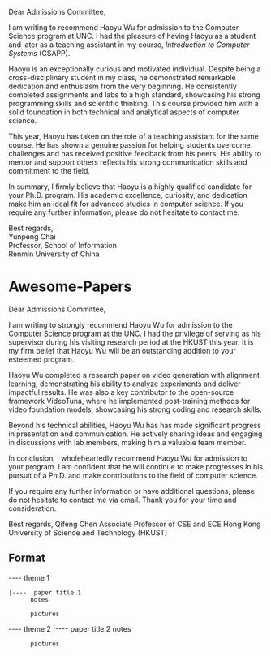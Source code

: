Dear Admissions Committee,

I am writing to recommend Haoyu Wu for admission to the Computer Science program at UNC. I had the pleasure of having Haoyu as a student and later as a teaching assistant in my course, _Introduction to Computer Systems_ (CSAPP).

Haoyu is an exceptionally curious and motivated individual. Despite being a cross-disciplinary student in my class, he demonstrated remarkable dedication and enthusiasm from the very beginning. He consistently completed assignments and labs to a high standard, showcasing his strong programming skills and scientific thinking. This course provided him with a solid foundation in both technical and analytical aspects of computer science.

This year, Haoyu has taken on the role of a teaching assistant for the same course. He has shown a genuine passion for helping students overcome challenges and has received positive feedback from his peers. His ability to mentor and support others reflects his strong communication skills and commitment to the field.

In summary, I firmly believe that Haoyu is a highly qualified candidate for your Ph.D. program. His academic excellence, curiosity, and dedication make him an ideal fit for advanced studies in computer science. If you require any further information, please do not hesitate to contact me.

Best regards,  
Yunpeng Chai  
Professor, School of Information  
Renmin University of China


# Awesome-Papers
Dear Admissions Committee,

I am writing to strongly recommend Haoyu Wu for admission to the Computer Science program at the UNC. I had the privilege of serving as his supervisor during his visiting research period at the HKUST this year. It is my firm belief that Haoyu Wu will be an outstanding addition to your esteemed program.

Haoyu Wu completed a research paper on video generation with alignment learning, demonstrating his ability to analyze experiments and deliver impactful results. He was also a key contributor to the open-source framework VideoTuna, where he implemented post-training methods for video foundation models, showcasing his strong coding and research skills.

Beyond his technical abilities, Haoyu Wu has has made significant progress  in presentation and communication. He actively sharing ideas and engaging in discussions with lab members, making him a valuable team member.

In conclusion, I wholeheartedly recommend Haoyu Wu for admission to your program. I am confident that he will continue to make progresses in his pursuit of a Ph.D. and make contributions to the field of computer science.

If you require any further information or have additional questions, please do not hesitate to contact me via email. Thank you for your time and consideration.

Best regards,
Qifeng Chen
Associate Professor of CSE and ECE
Hong Kong University of Science and Technology (HKUST)

## Format 
----   theme 1

	|----  paper title 1
		  notes

		  pictures

----   theme 2
	|----  paper title 2 
		  notes
		  
		  pictures